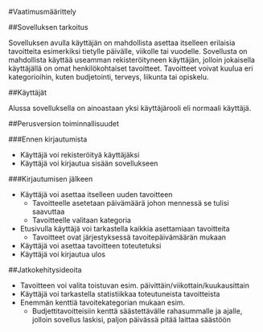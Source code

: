 #Vaatimusmäärittely

##Sovelluksen tarkoitus

Sovelluksen avulla käyttäjän on mahdollista asettaa itselleen erilaisia tavoitteita esimerkiksi tietylle päivälle, viikolle tai vuodelle. Sovellusta on mahdollista käyttää useamman rekisteröityneen käyttäjän, jolloin jokaisella käyttäjällä on omat henkilökohtaiset tavoitteet. Tavoitteet voivat kuulua eri kategorioihin, kuten budjetointi, terveys, liikunta tai opiskelu. 

##Käyttäjät

Alussa sovelluksella on ainoastaan yksi käyttäjärooli eli normaali käyttäjä.

##Perusversion toiminnallisuudet

###Ennen kirjautumista

* Käyttäjä voi rekisteröityä käyttäjäksi
* Käyttäjä voi kirjautua sisään sovellukseen

###Kirjautumisen jälkeen

* Käyttäjä voi asettaa itselleen uuden tavoitteen
	* Tavoitteelle asetetaan päivämäärä johon mennessä se tulisi saavuttaa
	* Tavoitteelle valitaan kategoria
* Etusivulla käyttäjä voi tarkastella kaikkia asettamiaan tavoitteita
	* Tavoitteet ovat järjestyksessä tavoitepäivämäärän mukaan
* Käyttäjä voi asettaa tavoitteen toteutetuksi
* Käyttäjä voi kirjautua ulos

##Jatkokehitysideoita

* Tavoitteen voi valita toistuvan esim. päivittäin/viikottain/kuukausittain
* Käyttäjä voi tarkastella statistiikkaa toteutuneista tavoitteista
* Enemmän kenttiä tavoitekategorian mukaan esim.
	* Budjettitavoitteisiin kenttä säästettävälle rahasummalle ja ajalle, jolloin sovellus laskisi, paljon päivässä pitää laittaa säästöön


